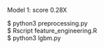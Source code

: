 Model 1: score 0.28X

$ python3 preprocessing.py 
<br>
$ Rscript feature_engineering.R
<br>
$ python3 lgbm.py 
